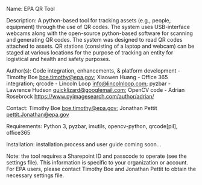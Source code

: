 Name: EPA QR Tool

Description: A python-based tool for tracking assets (e.g., people, equipment) through the use of QR codes. The system uses USB-interface webcams along with the open-source python-based software for scanning and generating QR codes. The system was designed to read QR codes attached to assets. QR stations (consisting of a laptop and webcam) can be staged at various locations for the purpose of tracking an entity for logistical and health and safety purposes.

Author(s): Code integration, enhancements, & platform development - Timothy Boe boe.timothy@epa.gov; Xiaowen Huang - Office 365 integration; qrcode - Lincoln Loop info@lincolnloop.com; pyzbar - Lawrence Hudson quicklizard@googlemail.com; OpenCV code - Adrian Rosebrock https://www.pyimagesearch.com/author/adrian/

Contact: Timothy Boe boe.timothy@epa.gov; Jonathan Pettit pettit.Jonathan@epa.gov

Requirements: Python 3, pyzbar, imutils, opencv-python, qrcode[pil], office365

Installation: installation process and user guide coming soon...

Note: the tool requires a Sharepoint ID and passcode to operate (see the settings file). This information is specific to your organization or account. For EPA users, please contact Timothy Boe and Jonathan Pettit to obtain the necessary settings file.
